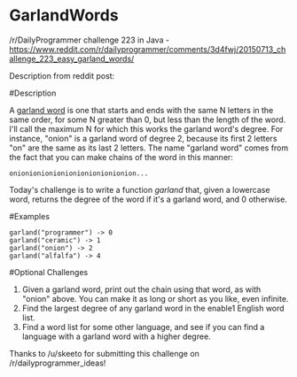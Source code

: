 # GarlandWords
/r/DailyProgrammer challenge 223 in Java - https://www.reddit.com/r/dailyprogrammer/comments/3d4fwj/20150713_challenge_223_easy_garland_words/

Description from reddit post:

#Description

A <a href="http://blog.vivekhaldar.com/post/89763722591/garland-words">garland word</a> is one that starts and ends with the same N letters in the same order, for some N greater than 0, but less than the length of the word. I'll call the maximum N for which this works the garland word's degree. For instance, "onion" is a garland word of degree 2, because its first 2 letters "on" are the same as its last 2 letters. The name "garland word" comes from the fact that you can make chains of the word in this manner:

    onionionionionionionionionionion...

Today's challenge is to write a function _garland_ that, given a lowercase word, returns the degree of the word if it's a garland word, and 0 otherwise.

#Examples

    garland("programmer") -> 0
    garland("ceramic") -> 1
    garland("onion") -> 2
    garland("alfalfa") -> 4

#Optional Challenges


1. Given a garland word, print out the chain using that word, as with "onion" above. You can make it as long or short as you like, even infinite.
2. Find the largest degree of any garland word in the enable1 English word list.
3. Find a word list for some other language, and see if you can find a language with a garland word with a higher degree.

Thanks to /u/skeeto for submitting this challenge on /r/dailyprogrammer_ideas!
